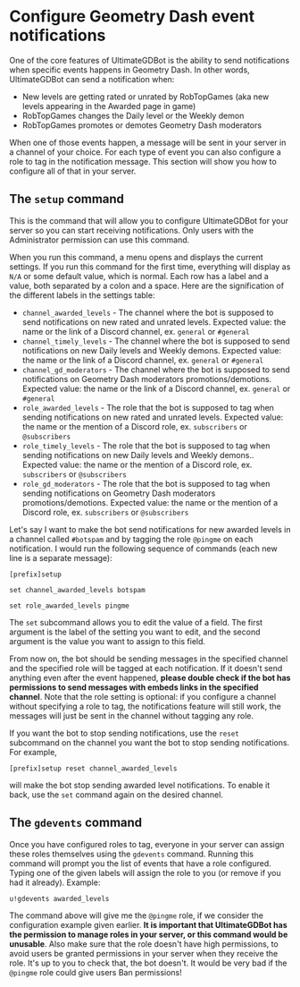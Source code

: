 # Configure Geometry Dash event notifications

One of the core features of UltimateGDBot is the ability to send notifications when specific events happens in Geometry Dash. In other words, UltimateGDBot can send a notification when:

- New levels are getting rated or unrated by RobTopGames (aka new levels appearing in the Awarded page in game)
- RobTopGames changes the Daily level or the Weekly demon
- RobTopGames promotes or demotes Geometry Dash moderators

When one of those events happen, a message will be sent in your server in a channel of your choice. For each type of event you can also configure a role to tag in the notification message. This section will show you how to configure all of that in your server.

## The `setup` command

This is the command that will allow you to configure UltimateGDBot for your server so you can start receiving notifications. Only users with the Administrator permission can use this command.

When you run this command, a menu opens and displays the current settings. If you run this command for the first time, everything will display as `N/A` or some default value, which is normal. Each row has a label and a value, both separated by a colon and a space. Here are the signification of the different labels in the settings table:

- `channel_awarded_levels` - The channel where the bot is supposed to send notifications on new rated and unrated levels. Expected value: the name or the link of a Discord channel, ex. `general` or `#general`
- `channel_timely_levels` - The channel where the bot is supposed to send notifications on new Daily levels and Weekly demons. Expected value: the name or the link of a Discord channel, ex. `general` or `#general`
- `channel_gd_moderators` - The channel where the bot is supposed to send notifications on Geometry Dash moderators promotions/demotions. Expected value: the name or the link of a Discord channel, ex. `general` or `#general`
- `role_awarded_levels` - The role that the bot is supposed to tag when sending notifications on new rated and unrated levels. Expected value: the name or the mention of a Discord role, ex. `subscribers` or `@subscribers`
- `role_timely_levels` - The role that the bot is supposed to tag when sending notifications on new Daily levels and Weekly demons.. Expected value: the name or the mention of a Discord role, ex. `subscribers` or `@subscribers`
- `role_gd_moderators` - The role that the bot is supposed to tag when sending notifications on Geometry Dash moderators promotions/demotions. Expected value: the name or the mention of a Discord role, ex. `subscribers` or `@subscribers`

Let's say I want to make the bot send notifications for new awarded levels in a channel called `#botspam` and by tagging the role `@pingme` on each notification. I would run the following sequence of commands (each new line is a separate message):


```
[prefix]setup

set channel_awarded_levels botspam

set role_awarded_levels pingme
```

The `set` subcommand allows you to edit the value of a field. The first argument is the label of the setting you want to edit, and the second argument is the value you want to assign to this field.

From now on, the bot should be sending messages in the specified channel and the specified role will be tagged at each notification. If it doesn't send anything even after the event happened, **please double check if the bot has permissions to send messages with embeds links in the specified channel**. Note that the role setting is optional: if you configure a channel without specifying a role to tag, the notifications feature will still work, the messages will just be sent in the channel without tagging any role.

If you want the bot to stop sending notifications, use the `reset` subcommand on the channel you want the bot to stop sending notifications. For example, 

```
[prefix]setup reset channel_awarded_levels

```

will make the bot stop sending awarded level notifications. To enable it back, use the `set` command again on the desired channel.

## The `gdevents` command

Once you have configured roles to tag, everyone in your server can assign these roles themselves using the `gdevents` command. 
Running this command will prompt you the list of events that have a role configured. Typing one of the given labels will assign the role to you (or remove if you had it already). Example:

```
u!gdevents awarded_levels
```

The command above will give me the `@pingme` role, if we consider the configuration example given earlier. **It is important that UltimateGDBot has the permission to manage roles in your server, or this command would be unusable**. Also make sure that the role doesn't have high permissions, to avoid users be granted permissions in your server when they receive the role. It's up to you to check that, the bot doesn't. It would be very bad if the `@pingme` role could give users Ban permissions!